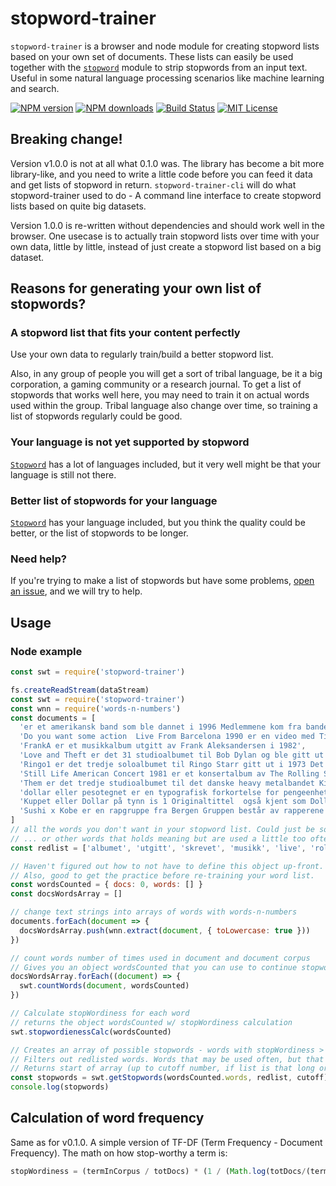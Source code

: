 # stopword-trainer

`stopword-trainer` is a browser and node module for creating stopword lists based on your own set of documents. These lists can easily be used together with the [`stopword`](https://github.com/fergiemcdowall/stopword/) module to strip stopwords from an input text. Useful in some natural language processing scenarios like machine learning and search.

[![NPM version](http://img.shields.io/npm/v/stopword-trainer.svg?style=flat)](https://npmjs.org/package/stopword-trainer)
[![NPM downloads](http://img.shields.io/npm/dm/stopword-trainer.svg?style=flat)](https://npmjs.org/package/stopword-trainer) 
[![Build Status](https://travis-ci.org/eklem/stopword-trainer.svg?branch=master)](https://travis-ci.org/eklem/stopword-trainer) 
[![MIT License](http://img.shields.io/badge/license-MIT-blue.svg?style=flat)](LICENSE) 

## Breaking change!
Version v1.0.0 is not at all what 0.1.0 was. The library has become a bit more library-like, and you need to write a little code before you can feed it data and get lists of stopword in return. `stopword-trainer-cli` will do what stopword-trainer used to do - A command line interface to create stopword lists based on quite big datasets.

Version 1.0.0 is re-written without dependencies and should work well in the browser. One usecase is to actually train stopword lists over time with your own data, little by little, instead of just create a stopword list based on a big dataset.

## Reasons for generating your own list of stopwords?

### A stopword list that fits your content perfectly
Use your own data to regularly train/build a better stopword list. 

Also, in any group of people you will get a sort of tribal language, be it a big corporation, a gaming community or a research journal. To get a list of stopwords that works well here, you may need to train it on actual words used within the group. Tribal language also change over time, so training a list of stopwords regularly could be good.

### Your language is not yet supported by stopword
[`Stopword`](https://github.com/fergiemcdowall/stopword/) has a lot of languages included, but it very well might be that your language is still not there.

### Better list of stopwords for your language
[`Stopword`](https://github.com/fergiemcdowall/stopword/) has your language included, but you think the quality could be better, or the list of stopwords to be longer.

### Need help?
If you're trying to make a list of stopwords but have some problems, [open an issue](https://github.com/eklem/stopword-trainer/issues/new), and we will try to help.

## Usage

### Node example
```javascript
const swt = require('stopword-trainer')

fs.createReadStream(dataStream)
const swt = require('stopword-trainer')
const wnn = require('words-n-numbers')
const documents = [
  'er et amerikansk band som ble dannet i 1996 Medlemmene kom fra bandene The Yah Mos Black Liquorice og Popesmashers Etter en turne sammen bestemte Black Liquorice og Popesmashers seg for å blande førstnevntes disco og funkstil med sistnevntes støyende aggressivitet og slik ble født Bandets navn var inspirert av tekstingen på filmen Gudene må være gale hvor klikkelydene som buskmennene lagde ble skrevet med et  I det internasjonale fonetiske alfabetet er postalveolære klikkkonsonanter representert med  som ikke er et utropstegn men et pipetegn med en prikk under Deres selvtitulerte debutalbum kom ut i 2000 Oppfølgeren kom i 2003 er kjent for sine katarsiske liveshow',
  'Do you want some action  Live From Barcelona 1990 er en video med Tina Turner som ble gitt ut i 19901 Videoen inneholder en konsert som var en del av henns Foreign Affair Farewell Tour',
  'FrankA er et musikkalbum utgitt av Frank Aleksandersen i 1982',
  'Love and Theft er det 31 studioalbumet til Bob Dylan og ble gitt ut gjennom Columbia Records i september 2001 Albumet fortsatte det kunstneriske comebacket etter Time out of Mind i 1997 og fekk enda bedre mottakelse enn det forrige Den korrekte tittelen på albumet er Love and Theft med engelske anførselstegn Tittelen var visstnok inspirert av en bok skrevet av historikeren Eric Lott Love  Theft Blackface Minstrelsy and the American Working Class som kom ut i 1993 I 2003 var albumet plassert på 467plass på listen til Rolling Stone over de 500 største albumene noensinne mens Newsweek kåret det til det nest beste albumet det tiåret5 Albumet gikk til topps i Norge Noen utgaver av CDen ble gitt ut med en bonusplate med to spor som ikke var utgitt før',
  'Ringo1 er det tredje soloalbumet til Ringo Starr gitt ut i 1973 Det er generelt sett på som Starrs beste og mest populære album og det er hans høyestrangerte og bestselgende album i løpet av hans solokarriere Ringo har et stort antall gjestestjerner inkludert eksbandkompiser fra The Beatles noe som kom til å bli en signatur for Starr på mange av hans fremtidige soloalbum Etter utgivelsen av coveralbumet Sentimental Journey og country og westerncoveralbumet Beaucoups of Blues begge i 1970 spilte Starr bare inn og ga ut noen få singler i mellomtiden blant annet It Dont Come Easy i 1971 og Back Off Boogaloo i 1972 Begge var store suksesser men Starr takket nei til å følge opp med albuminnspillinger da han konsentrerte seg om sin skuespillerkarriere i denne perioden Starr bestemte seg for at tiden var inne for å starte innspillingen av  etter hans egen mening  sitt første ordentlige soloalbum i mars 1973 selv om han allerede hadde gitt ut to album Siden han allerede hadde brukt Richard Perry til å arrangere en av sangene på Sentimental Journey spurte Starr Perry om å produsere innspillingene Etter at Starr spurte alle musikervennene om å hjelpe han med det nye prosjektet var responsen veldig positiv De som tok del i innspillingene var Marc Bolan medlemmer av The Band Billy Preston Klaus Voormann Nicky Hopkins Harry Nilsson og Jim Keltner Ytterligere så dukket alle tre av hans tidligere bandkompiser John Lennon George Harrison og Paul McCartney opp på albumet og komponerte musikk til Ringo og Starr Lennon og Harrison spiller sammen med Voormann og Preston på den Lennonskrevne sangen Im the Greatest Ikke overraskende begynte rykter om en gjenforening av Beatles den første av mange å spre seg Dette kom til å bli det nærmeste en Beatlesgjenforening fram til The Beatles Anthology prosjektet i 1995 Ringo var en positiv opplevelse for Starr og alle involvert og utgivelsen ble godt mottatt av kritikerne Ringo var nummer 1 på albumlisten i Canada i 3 uker nummer 7 i Storbritannia og nummer 2 i USA hvor den solgte til platina Singlene Photograph og Starrs cover av Youre Sixteen gikk begge til nummer 1 i USA mens den ble en Top 10hit i Storbritannia Ringo ble remastered og gjenutgitt på CD i 1991 med tre bonusspor Starrs debutsingle fra 1971 It Dont Come Easy og dens Bside Early 1970 samt Photographs Bside Down and Out',
  'Still Life American Concert 1981 er et konsertalbum av The Rolling Stones utgitt i juni 1982 Det ble spilt inn under den amerikanske turneen deres i 1981 mot slutten av året og kom ut før den europeiske delen av turneen startet sommeren 1982 Før albumet kom ut gav bandet ut Going to a GoGo  på singel Det var en hit for The Miracles i 1965 Bsiden på singelen Beast of Burden kom ikke med på albumet men finnes på samlealbumet Rarities 19712003 Still Life kom ut et par uker før Stones tok turen innom Skandinavia Mange nordmenn reiste til konserten i Gteborg 19 og 20 juni 1982 Hampton Coliseum Live 1981 fra samme turn ble TVsendt direkte på Keith Richards fødselsdag 18 desember  1981 og utgitt som nedlasting i 2012 Lets Spend the Night Together Shattered og Time Is on My Side  er fra denne konserten1 Still Life ble en kommersiell suksess og nådde fjerdeplassen i Storbritannia femteplassen i USA og tredjeplassen i Norge2 Det fikk derimot ikke så god kritikk og det ble trukket frem at albumet hørtes for glatt ut og manglet de røffe kantene en kunne forvente under en Rolling Stoneskonsert Alle låter skrevet av Mick Jagger og Keith Richards med mindre noe annet er oppgitt',
  'Them er det tredje studioalbumet til det danske heavy metalbandet King Diamond Albumet ble utgitt i 1988 på Roadrunner Records Det er det første av to konseptalbumet om King Diamond og hans mentalt syke bestemor det andre er albumet Conspiracy 1989 Albumet åpner med at en ung King og hans søster Missy og deres mor ønsker bestemoren tilbake fra mentalsykehuset Samme natt oppdager King at bestemoren har et teselskap sammen med usynlige gjester Bestemoren forteller senere om Amon som er huset de bor i og Them som holder til der Bestemoren blander blod fra den sovende datteren sin i teen og stemmer i huset opptrer og King blir nærmest dopet Søsteren Missy prøver å få King med seg til å tilkalle hjelp men King er under husets forbannelse og nekter Missy knuser tekjelen og Them dreper Missy og kaster henne på peisen som hevn King kommer ut av forbannelsen og bestemmer seg for å angripe bestemoren Han har skjønt at Them har mindre krefter utenfor huset så han lurer bestemoren ut og dreper henne Stemmene til Amon plager fremdeles King når han blir avhørt av politiet og han blir innlagt på et asyl Flere år senere kommer han ut og returnerer til huset hvor både Them og bestemoren fremdeles er i live All tekst av King Diamond  Musikk skrevet av King Diamond unntatt hvor annet er nevnt',
  'dollar eller pesotegnet er en typografisk forkortelse for pengeenhetene dollar og peso Symbolet finnes i varianter med både n og to streker Denne forskjellen er blitt mindre tydelig etter at det ble vanlig med datamaskiner siden de fleste tastaturer bare har den ene varianten tilgjengelig',
  'Kuppet eller Dollar på tynn is 1 Originaltittel  også kjent som Dollars og The Heist er en amerikansk krimkomedie fra 1971 med Goldie Hawn og Warren Beatty i hovedrollene Regi er ved Richard Brooks En ekspert på bankers sikkerhetssystemer Beatty robber sammen med en prostituert Hawn en bank i Hamburg for svarte penger Dermed kan ingen melde ham til politiet Dette forhindrer likevel ikke at han får diverse personer på nakken når innbruddet blir oppdaget Utvalg',
  'Sushi x Kobe er en rapgruppe fra Bergen Gruppen består av rapperene Onge ushimane og KobeWan Kenobi Guttene med de originale artistnavnene har holdt på med musikk lenge men startet ikke som gruppe før i desember 2013 De beskriver seg selv som to karakterer som lager fet musikk1 Deres aller første konsert holdt de på UKEN til NHH med over 300 publikummereDe har også avholdt konserter både på byLarm og Roskildefestivalen'
]
// all the words you don't want in your stopword list. Could just be some often used nouns
// ... or other words that holds meaning but are used a little too often
const redlist = ['albumet', 'utgitt', 'skrevet', 'musikk', 'live', 'rolling', 'storbritannia', 'usa', 'dollar', 'amerikansk', 'band', 'inspirert', 'kjent', 'konsert', 'studioalbumet', 'records', 'time', 'american', 'norge', 'richard', 'uker', 'hit', 'desember', 'politiet']

// Haven't figured out how to not have to define this object up-front.
// Also, good to get the practice before re-training your word list.
const wordsCounted = { docs: 0, words: [] }
const docsWordsArray = []

// change text strings into arrays of words with words-n-numbers
documents.forEach(document => {
  docsWordsArray.push(wnn.extract(document, { toLowercase: true }))
})

// count words number of times used in document and document corpus
// Gives you an object wordsCounted that you can use to continue stopword-training with more documents later
docsWordsArray.forEach((document) => {
  swt.countWords(document, wordsCounted)
})

// Calculate stopWordiness for each word
// returns the object wordsCounted w/ stopWordiness calculation
swt.stopwordienessCalc(wordsCounted)

// Creates an array of possible stopwords - words with stopWordiness > 0
// Filters out redlisted words. Words that may be used often, but that you don't want to weed out
// Returns start of array (up to cutoff number, if list is that long or longer).
const stopwords = swt.getStopwords(wordsCounted.words, redlist, cutoff)
console.log(stopwords)
```

## Calculation of word frequency
Same as for v0.1.0. A simple version of TF-DF (Term Frequency - Document Frequency). The math on how stop-worthy a term is:
```javascript
stopWordiness = (termInCorpus / totDocs) * (1 / (Math.log(totDocs/(termInDocs - 1))))
```
